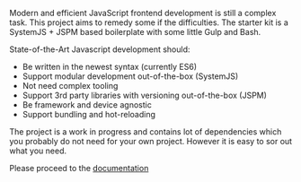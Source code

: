Modern and efficient JavaScript frontend development is still a complex task.
This project aims to remedy some if the difficulties. The starter kit is a SystemJS +
JSPM based boilerplate with some little Gulp and Bash.

State-of-the-Art Javascript development should:

 * Be written in the newest syntax (currently ES6)
 * Support modular development out-of-the-box (SystemJS)
 * Not need complex tooling
 * Support 3rd party libraries with versioning out-of-the-box (JSPM)
 * Be framework and device agnostic
 * Support bundling and hot-reloading

The project is a work in progress and contains lot of dependencies which you
probably do not need for your own project. However it is easy to sor out what
you need.

Please proceed to the [documentation](docs/README.md)
